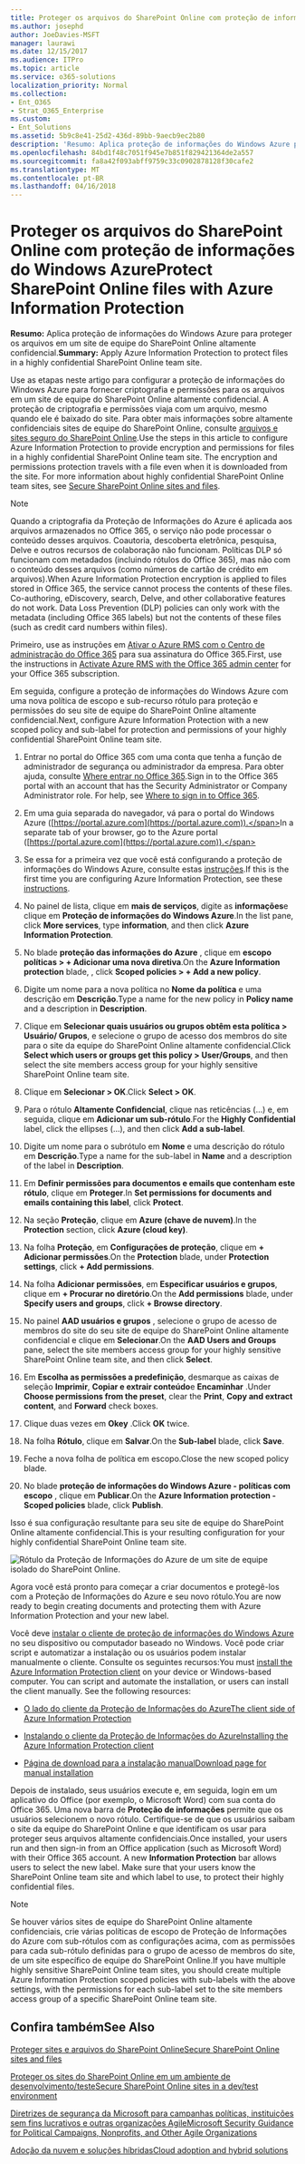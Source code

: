 ```yaml
---
title: Proteger os arquivos do SharePoint Online com proteção de informações do Windows Azure
ms.author: josephd
author: JoeDavies-MSFT
manager: laurawi
ms.date: 12/15/2017
ms.audience: ITPro
ms.topic: article
ms.service: o365-solutions
localization_priority: Normal
ms.collection:
- Ent_O365
- Strat_O365_Enterprise
ms.custom:
- Ent_Solutions
ms.assetid: 5b9c8e41-25d2-436d-89bb-9aecb9ec2b80
description: 'Resumo: Aplica proteção de informações do Windows Azure para proteger os arquivos em um site de equipe do SharePoint Online altamente confidencial.'
ms.openlocfilehash: 84bd1f48c7051f945e7b851f829421364de2a557
ms.sourcegitcommit: fa8a42f093abff9759c33c0902878128f30cafe2
ms.translationtype: MT
ms.contentlocale: pt-BR
ms.lasthandoff: 04/16/2018
---
```

# <a name="protect-sharepoint-online-files-with-azure-information-protection"></a><span data-ttu-id="17b2e-103">Proteger os arquivos do SharePoint Online com proteção de informações do Windows Azure</span><span class="sxs-lookup"><span data-stu-id="17b2e-103">Protect SharePoint Online files with Azure Information Protection</span></span>

 <span data-ttu-id="17b2e-104">**Resumo:** Aplica proteção de informações do Windows Azure para proteger os arquivos em um site de equipe do SharePoint Online altamente confidencial.</span><span class="sxs-lookup"><span data-stu-id="17b2e-104">**Summary:** Apply Azure Information Protection to protect files in a highly confidential SharePoint Online team site.</span></span>
  
<span data-ttu-id="17b2e-p101">Use as etapas neste artigo para configurar a proteção de informações do Windows Azure para fornecer criptografia e permissões para os arquivos em um site de equipe do SharePoint Online altamente confidencial. A proteção de criptografia e permissões viaja com um arquivo, mesmo quando ele é baixado do site. Para obter mais informações sobre altamente confidenciais sites de equipe do SharePoint Online, consulte [arquivos e sites seguro do SharePoint Online](secure-sharepoint-online-sites-and-files.md).</span><span class="sxs-lookup"><span data-stu-id="17b2e-p101">Use the steps in this article to configure Azure Information Protection to provide encryption and permissions for files in a highly confidential SharePoint Online team site. The encryption and permissions protection travels with a file even when it is downloaded from the site. For more information about highly confidential SharePoint Online team sites, see [Secure SharePoint Online sites and files](secure-sharepoint-online-sites-and-files.md).</span></span>
  
> [!NOTE]
> <span data-ttu-id="17b2e-p102">Quando a criptografia da Proteção de Informações do Azure é aplicada aos arquivos armazenados no Office 365, o serviço não pode processar o conteúdo desses arquivos. Coautoria, descoberta eletrônica, pesquisa, Delve e outros recursos de colaboração não funcionam. Políticas DLP só funcionam com metadados (incluindo rótulos do Office 365), mas não com o conteúdo desses arquivos (como números de cartão de crédito em arquivos).</span><span class="sxs-lookup"><span data-stu-id="17b2e-p102">When Azure Information Protection encryption is applied to files stored in Office 365, the service cannot process the contents of these files. Co-authoring, eDiscovery, search, Delve, and other collaborative features do not work. Data Loss Prevention (DLP) policies can only work with the metadata (including Office 365 labels) but not the contents of these files (such as credit card numbers within files).</span></span> 
  
<span data-ttu-id="17b2e-111">Primeiro, use as instruções em [Ativar o Azure RMS com o Centro de administração do Office 365](https://docs.microsoft.com/information-protection/deploy-use/activate-office365) para sua assinatura do Office 365.</span><span class="sxs-lookup"><span data-stu-id="17b2e-111">First, use the instructions in [Activate Azure RMS with the Office 365 admin center](https://docs.microsoft.com/information-protection/deploy-use/activate-office365) for your Office 365 subscription.</span></span>
  
<span data-ttu-id="17b2e-112">Em seguida, configure a proteção de informações do Windows Azure com uma nova política de escopo e sub-recurso rótulo para proteção e permissões do seu site de equipe do SharePoint Online altamente confidencial.</span><span class="sxs-lookup"><span data-stu-id="17b2e-112">Next, configure Azure Information Protection with a new scoped policy and sub-label for protection and permissions of your highly confidential SharePoint Online team site.</span></span>
  
1. <span data-ttu-id="17b2e-p103">Entrar no portal do Office 365 com uma conta que tenha a função de administrador de segurança ou administrador da empresa. Para obter ajuda, consulte [Where entrar no Office 365](https://support.office.com/Article/Where-to-sign-in-to-Office-365-e9eb7d51-5430-4929-91ab-6157c5a050b4).</span><span class="sxs-lookup"><span data-stu-id="17b2e-p103">Sign in to the Office 365 portal with an account that has the Security Administrator or Company Administrator role. For help, see [Where to sign in to Office 365](https://support.office.com/Article/Where-to-sign-in-to-Office-365-e9eb7d51-5430-4929-91ab-6157c5a050b4).</span></span>
    
2. <span data-ttu-id="17b2e-115">Em uma guia separada do navegador, vá para o portal do Windows Azure ([https://portal.azure.com](https://portal.azure.com)).</span><span class="sxs-lookup"><span data-stu-id="17b2e-115">In a separate tab of your browser, go to the Azure portal ([https://portal.azure.com](https://portal.azure.com)).</span></span>
    
3. <span data-ttu-id="17b2e-116">Se essa for a primeira vez que você está configurando a proteção de informações do Windows Azure, consulte estas [instruções](https://docs.microsoft.com/information-protection/deploy-use/configure-policy#to-access-the-azure-information-protection-blade-for-the-first-time).</span><span class="sxs-lookup"><span data-stu-id="17b2e-116">If this is the first time you are configuring Azure Information Protection, see these [instructions](https://docs.microsoft.com/information-protection/deploy-use/configure-policy#to-access-the-azure-information-protection-blade-for-the-first-time).</span></span>
    
4. <span data-ttu-id="17b2e-117">No painel de lista, clique em **mais de serviços**, digite as **informações**e clique em **Proteção de informações do Windows Azure**.</span><span class="sxs-lookup"><span data-stu-id="17b2e-117">In the list pane, click **More services**, type **information**, and then click **Azure Information Protection**.</span></span>
    
5. <span data-ttu-id="17b2e-118">No blade **proteção das informações do Azure** , clique em **escopo políticas > + Adicionar uma nova diretiva**.</span><span class="sxs-lookup"><span data-stu-id="17b2e-118">On the **Azure Information protection** blade, , click **Scoped policies > + Add a new policy**.</span></span>
    
6. <span data-ttu-id="17b2e-119">Digite um nome para a nova política no **Nome da política** e uma descrição em **Descrição**.</span><span class="sxs-lookup"><span data-stu-id="17b2e-119">Type a name for the new policy in **Policy name** and a description in **Description**.</span></span>
    
7. <span data-ttu-id="17b2e-120">Clique em **Selecionar quais usuários ou grupos obtêm esta política > Usuário/ Grupos**, e selecione o grupo de acesso dos membros do site para o site da equipe do SharePoint Online altamente confidencial.</span><span class="sxs-lookup"><span data-stu-id="17b2e-120">Click **Select which users or groups get this policy > User/Groups**, and then select the site members access group for your highly sensitive SharePoint Online team site.</span></span> 
    
8. <span data-ttu-id="17b2e-121">Clique em **Selecionar > OK**.</span><span class="sxs-lookup"><span data-stu-id="17b2e-121">Click **Select > OK**.</span></span>
    
9. <span data-ttu-id="17b2e-122">Para o rótulo **Altamente Confidencial**, clique nas reticências (...) e, em seguida, clique em **Adicionar um sub-rótulo**.</span><span class="sxs-lookup"><span data-stu-id="17b2e-122">For the **Highly Confidential** label, click the ellipses (…), and then click **Add a sub-label**.</span></span>
    
10. <span data-ttu-id="17b2e-123">Digite um nome para o subrótulo em **Nome** e uma descrição do rótulo em **Descrição**.</span><span class="sxs-lookup"><span data-stu-id="17b2e-123">Type a name for the sub-label in **Name** and a description of the label in **Description**.</span></span>
    
11. <span data-ttu-id="17b2e-124">Em **Definir permissões para documentos e emails que contenham este rótulo**, clique em **Proteger**.</span><span class="sxs-lookup"><span data-stu-id="17b2e-124">In **Set permissions for documents and emails containing this label**, click **Protect**.</span></span>
    
12. <span data-ttu-id="17b2e-125">Na seção **Proteção**, clique em **Azure (chave de nuvem)**.</span><span class="sxs-lookup"><span data-stu-id="17b2e-125">In the **Protection** section, click **Azure (cloud key)**.</span></span>
    
13. <span data-ttu-id="17b2e-126">Na folha **Proteção**, em **Configurações de proteção**, clique em **+ Adicionar permissões**.</span><span class="sxs-lookup"><span data-stu-id="17b2e-126">On the **Protection** blade, under **Protection settings**, click **+ Add permissions**.</span></span>
    
14. <span data-ttu-id="17b2e-127">Na folha **Adicionar permissões**, em **Especificar usuários e grupos**, clique em **+ Procurar no diretório**.</span><span class="sxs-lookup"><span data-stu-id="17b2e-127">On the **Add permissions** blade, under **Specify users and groups**, click **+ Browse directory**.</span></span>
    
15. <span data-ttu-id="17b2e-128">No painel **AAD usuários e grupos** , selecione o grupo de acesso de membros do site do seu site de equipe do SharePoint Online altamente confidencial e clique em **Selecionar**.</span><span class="sxs-lookup"><span data-stu-id="17b2e-128">On the **AAD Users and Groups** pane, select the site members access group for your highly sensitive SharePoint Online team site, and then click **Select**.</span></span>
    
16. <span data-ttu-id="17b2e-129">Em **Escolha as permissões a predefinição**, desmarque as caixas de seleção **Imprimir**, **Copiar e extrair conteúdo**e **Encaminhar** .</span><span class="sxs-lookup"><span data-stu-id="17b2e-129">Under **Choose permissions from the preset**, clear the **Print**, **Copy and extract content**, and **Forward** check boxes.</span></span>
    
17. <span data-ttu-id="17b2e-130">Clique duas vezes em **Okey** .</span><span class="sxs-lookup"><span data-stu-id="17b2e-130">Click **OK** twice.</span></span>
    
18. <span data-ttu-id="17b2e-131">Na folha **Rótulo**, clique em **Salvar**.</span><span class="sxs-lookup"><span data-stu-id="17b2e-131">On the **Sub-label** blade, click **Save**.</span></span>
    
19. <span data-ttu-id="17b2e-132">Feche a nova folha de política em escopo.</span><span class="sxs-lookup"><span data-stu-id="17b2e-132">Close the new scoped policy blade.</span></span>
    
20. <span data-ttu-id="17b2e-133">No blade **proteção de informações do Windows Azure - políticas com escopo** , clique em **Publicar**.</span><span class="sxs-lookup"><span data-stu-id="17b2e-133">On the **Azure Information protection - Scoped policies** blade, click **Publish**.</span></span>
    
<span data-ttu-id="17b2e-134">Isso é sua configuração resultante para seu site de equipe do SharePoint Online altamente confidencial.</span><span class="sxs-lookup"><span data-stu-id="17b2e-134">This is your resulting configuration for your highly confidential SharePoint Online team site.</span></span>
  
![Rótulo da Proteção de Informações do Azure de um site de equipe isolado do SharePoint Online.](images/8cc92aa4-e7bc-4c2f-a4a4-3b034b21aebf.png)
  
<span data-ttu-id="17b2e-136">Agora você está pronto para começar a criar documentos e protegê-los com a Proteção de Informações do Azure e seu novo rótulo.</span><span class="sxs-lookup"><span data-stu-id="17b2e-136">You are now ready to begin creating documents and protecting them with Azure Information Protection and your new label.</span></span>
  
<span data-ttu-id="17b2e-p104">Você deve [instalar o cliente de proteção de informações do Windows Azure](https://docs.microsoft.com/information-protection/rms-client/install-client-app) no seu dispositivo ou computador baseado no Windows. Você pode criar script e automatizar a instalação ou os usuários podem instalar manualmente o cliente. Consulte os seguintes recursos:</span><span class="sxs-lookup"><span data-stu-id="17b2e-p104">You must [install the Azure Information Protection client](https://docs.microsoft.com/information-protection/rms-client/install-client-app) on your device or Windows-based computer. You can script and automate the installation, or users can install the client manually. See the following resources:</span></span>
  
- [<span data-ttu-id="17b2e-140">O lado do cliente da Proteção de Informações do Azure</span><span class="sxs-lookup"><span data-stu-id="17b2e-140">The client side of Azure Information Protection</span></span>](https://docs.microsoft.com/information-protection/rms-client/use-client)
    
- [<span data-ttu-id="17b2e-141">Instalando o cliente da Proteção de Informações do Azure</span><span class="sxs-lookup"><span data-stu-id="17b2e-141">Installing the Azure Information Protection client</span></span>](https://docs.microsoft.com/information-protection/rms-client/client-admin-guide)
    
- [<span data-ttu-id="17b2e-142">Página de download para a instalação manual</span><span class="sxs-lookup"><span data-stu-id="17b2e-142">Download page for manual installation</span></span>](https://www.microsoft.com/download/details.aspx?id=53018)
    
<span data-ttu-id="17b2e-p105">Depois de instalado, seus usuários execute e, em seguida, login em um aplicativo do Office (por exemplo, o Microsoft Word) com sua conta do Office 365. Uma nova barra de **Proteção de informações** permite que os usuários selecionem o novo rótulo. Certifique-se de que os usuários saibam o site da equipe do SharePoint Online e que identificam os usar para proteger seus arquivos altamente confidenciais.</span><span class="sxs-lookup"><span data-stu-id="17b2e-p105">Once installed, your users run and then sign-in from an Office application (such as Microsoft Word) with their Office 365 account. A new **Information Protection** bar allows users to select the new label. Make sure that your users know the SharePoint Online team site and which label to use, to protect their highly confidential files.</span></span>
  
> [!NOTE]
> <span data-ttu-id="17b2e-146">Se houver vários sites de equipe do SharePoint Online altamente confidenciais, crie várias políticas de escopo de Proteção de Informações do Azure com sub-rótulos com as configurações acima, com as permissões para cada sub-rótulo definidas para o grupo de acesso de membros do site, de um site específico de equipe do SharePoint Online.</span><span class="sxs-lookup"><span data-stu-id="17b2e-146">If you have multiple highly sensitive SharePoint Online team sites, you should create multiple Azure Information Protection scoped policies with sub-labels with the above settings, with the permissions for each sub-label set to the site members access group of a specific SharePoint Online team site.</span></span> 
  
## <a name="see-also"></a><span data-ttu-id="17b2e-147">Confira também</span><span class="sxs-lookup"><span data-stu-id="17b2e-147">See Also</span></span>

[<span data-ttu-id="17b2e-148">Proteger sites e arquivos do SharePoint Online</span><span class="sxs-lookup"><span data-stu-id="17b2e-148">Secure SharePoint Online sites and files</span></span>](secure-sharepoint-online-sites-and-files.md)
  
[<span data-ttu-id="17b2e-149">Proteger os sites do SharePoint Online em um ambiente de desenvolvimento/teste</span><span class="sxs-lookup"><span data-stu-id="17b2e-149">Secure SharePoint Online sites in a dev/test environment</span></span>](secure-sharepoint-online-sites-in-a-dev-test-environment.md)
  
[<span data-ttu-id="17b2e-150">Diretrizes de segurança da Microsoft para campanhas políticas, instituições sem fins lucrativos e outras organizações Agile</span><span class="sxs-lookup"><span data-stu-id="17b2e-150">Microsoft Security Guidance for Political Campaigns, Nonprofits, and Other Agile Organizations</span></span>](microsoft-security-guidance-for-political-campaigns-nonprofits-and-other-agile-o.md)
  
[<span data-ttu-id="17b2e-151">Adoção da nuvem e soluções híbridas</span><span class="sxs-lookup"><span data-stu-id="17b2e-151">Cloud adoption and hybrid solutions</span></span>](cloud-adoption-and-hybrid-solutions.md)




